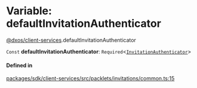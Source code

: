 # Variable: defaultInvitationAuthenticator

[@dxos/client-services](../modules/dxos_client_services.md).defaultInvitationAuthenticator

 `Const` **defaultInvitationAuthenticator**: `Required`<[`InvitationAuthenticator`](../interfaces/dxos_client_services.InvitationAuthenticator.md)\>

#### Defined in

[packages/sdk/client-services/src/packlets/invitations/common.ts:15](https://github.com/dxos/dxos/blob/main/packages/sdk/client-services/src/packlets/invitations/common.ts#L15)
